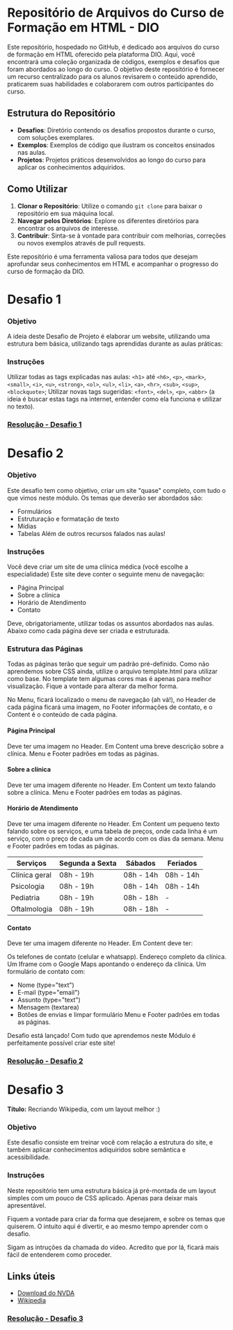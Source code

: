 # Repositório de Arquivos do Curso de Formação em HTML - DIO

Este repositório, hospedado no GitHub, é dedicado aos arquivos do curso de formação em HTML oferecido pela plataforma DIO. Aqui, você encontrará uma coleção organizada de códigos, exemplos e desafios que foram abordados ao longo do curso. O objetivo deste repositório é fornecer um recurso centralizado para os alunos revisarem o conteúdo aprendido, praticarem suas habilidades e colaborarem com outros participantes do curso.

## Estrutura do Repositório

- **Desafios**: Diretório contendo os desafios propostos durante o curso, com soluções exemplares.
- **Exemplos**: Exemplos de código que ilustram os conceitos ensinados nas aulas.
- **Projetos**: Projetos práticos desenvolvidos ao longo do curso para aplicar os conhecimentos adquiridos.

## Como Utilizar

1. **Clonar o Repositório**: Utilize o comando `git clone` para baixar o repositório em sua máquina local.
2. **Navegar pelos Diretórios**: Explore os diferentes diretórios para encontrar os arquivos de interesse.
3. **Contribuir**: Sinta-se à vontade para contribuir com melhorias, correções ou novos exemplos através de pull requests.

Este repositório é uma ferramenta valiosa para todos que desejam aprofundar seus conhecimentos em HTML e acompanhar o progresso do curso de formação da DIO.

# Desafio 1

### Objetivo

A ideia deste Desafio de Projeto é elaborar um website, utilizando uma estrutura bem básica, utilizando tags aprendidas durante as aulas práticas:

### Instruções
Utilizar todas as tags explicadas nas aulas: `<h1>` até `<h6>`, `<p>`, `<mark>`, `<small>`, `<i>`, `<u>`, `<strong>`, `<ol>`, `<ul>`, `<li>`, `<a>`, `<hr>`, `<sub>`, `<sup>`, `<blockquote>`;
Utilizar novas tags sugeridas: `<font>`, `<del>`, `<p>`, `<abbr>` (a ideia é buscar estas tags na internet, entender como ela funciona e utilizar no texto).

### [Resolução - Desafio 1](https://renanvtr.github.io/DIO_Formacao_HTML/Desafios/Desafio_1/index.html)

# Desafio 2

### Objetivo
Este desafio tem como objetivo, criar um site "quase" completo, com tudo o que vimos neste módulo. Os temas que deverão ser abordados são:
- Formulários
- Estruturação e formatação de texto
- Mídias
- Tabelas
Além de outros recursos falados nas aulas!
 
### Instruções

Você deve criar um site de uma clínica médica (você escolhe a especialidade)
Este site deve conter o seguinte menu de navegação:
- Página Principal
- Sobre a clínica
- Horário de Atendimento
- Contato
  
Deve, obrigatoriamente, utilizar todas os assuntos abordados nas aulas.
Abaixo como cada página deve ser criada e estruturada.

### Estrutura das Páginas
Todas as páginas terão que seguir um padrão pré-definido. Como não aprendemos sobre CSS ainda, utilize o arquivo template.html para utilizar como base.
No template tem algumas cores mas é apenas para melhor visualização. Fique a vontade para alterar da melhor forma.

No Menu, ficará localizado o menu de navegação (ah vá!), no Header de cada página ficará uma imagem, no Footer informações de contato, e o Content é o conteúdo de cada página.

#### Página Principal
Deve ter uma imagem no Header.
Em Content uma breve descrição sobre a clínica.
Menu e Footer padrões em todas as páginas.

#### Sobre a clínica
Deve ter uma imagem diferente no Header.
Em Content um texto falando sobre a clínica.
Menu e Footer padrões em todas as páginas.

#### Horário de Atendimento
Deve ter uma imagem diferente no Header.
Em Content um pequeno texto falando sobre os serviços, e uma tabela de preços, onde cada linha é um serviço, com o preço de cada um de acordo com os dias da semana.
Menu e Footer padrões em todas as páginas.

|Serviços	|Segunda a Sexta	|Sábados	|Feriados|
|----------|---------|---------|----------|
|Clínica geral	|08h - 19h	|08h - 14h	|08h - 14h|
|Psicologia	|08h - 19h	|08h - 14h	|08h - 14h|
|Pediatria	|08h - 19h	|08h - 18h	|-|
|Oftalmologia	|08h - 19h	|08h - 18h|	-|
 
#### Contato
Deve ter uma imagem diferente no Header.
Em Content deve ter:

Os telefones de contato (celular e whatsapp).
Endereço completo da clínica.
Um Iframe com o Google Maps apontando o endereço da clínica.
Um formulário de contato com:
- Nome (type="text")
- E-mail (type="email")
- Assunto (type="text")
- Mensagem (textarea)
- Botões de envias e limpar formulário
Menu e Footer padrões em todas as páginas.

Desafio está lançado! Com tudo que aprendemos neste Módulo é perfeitamente possível criar este site!

### [Resolução - Desafio 2](https://renanvtr.github.io/DIO_Formacao_HTML/Desafios/Desafio_2/index.html)

# Desafio 3

**Título:** Recriando Wikipedia, com um layout melhor :)

### Objetivo
Este desafio consiste em treinar você com relação a estrutura do site, e também aplicar conhecimentos adiquiridos sobre semântica e acessibilidade.

### Instruções
Neste repositório tem uma estrutura básica já pré-montada de um layout simples com um pouco de CSS aplicado. Apenas para deixar mais apresentável.

Fiquem a vontade para criar da forma que desejarem, e sobre os temas que quiserem. O intuito aqui é divertir, e ao mesmo tempo aprender com o desafio.

Sigam as intruções da chamada do vídeo. Acredito que por lá, ficará mais fácil de entenderem como proceder.

## Links úteis
- [Download do NVDA](https://www.nvaccess.org/download/)
- [Wikipedia](https://pt.wikipedia.org/)

### [Resolução - Desafio 3](https://renanvtr.github.io/DIO_Formacao_HTML/Desafios/Desafio_3/index.html) 